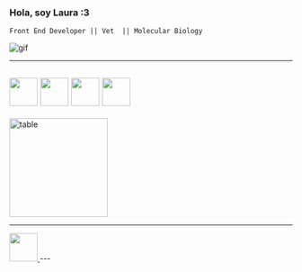 ### Hola, soy Laura :3 ###
~~~
Front End Developer || Vet  || Molecular Biology
~~~
![gif](https://media.giphy.com/media/LHZyixOnHwDDy/giphy.gif)


---
<img height="50" src="https://media.giphy.com/media/ln7z2eWriiQAllfVcn/giphy.gif" /> <img height="50" src="https://media.giphy.com/media/XAxylRMCdpbEWUAvr8/giphy.gif" /> <img height="50" src="https://media.giphy.com/media/fsEaZldNC8A1PJ3mwp/giphy.gif" /> <img height="50" src="https://media.giphy.com/media/eNAsjO55tPbgaor7ma/giphy.gif" />
---

<!---
LaubetBeltran/LaubetBeltran is a ✨ special ✨ repository because its `README.md` (this file) appears on your GitHub profile.
You can click the Preview link to take a look at your changes.
--->

<img height=175 align="center" src="https://github-readme-stats.vercel.app/api?username=LaubetBeltran&show_icons=truee&theme=default" alt="table" />

---
<a href="https://www.linkedin.com/in/lauraelibetbp/">
<img height="50" src="https://media.giphy.com/media/HQTYdpx1yhxWpugAi2/giphy.gif">
 </a>
---
